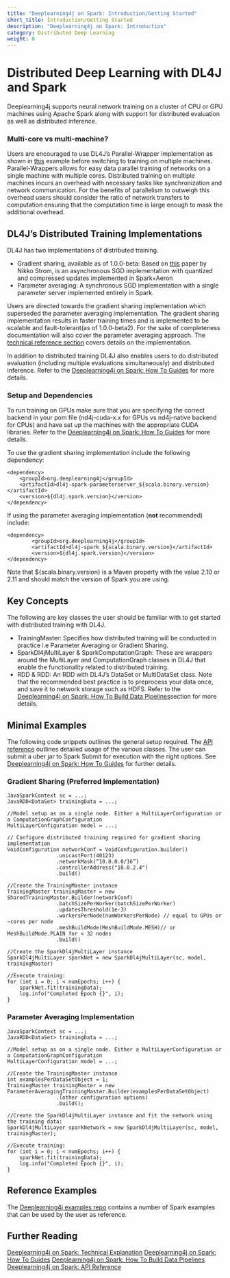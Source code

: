 ```yaml
---
title: "Deeplearning4j on Spark: Introduction/Getting Started"
short_title: Introduction/Getting Started
description: "Deeplearning4j on Spark: Introduction"
category: Distributed Deep Learning
weight: 0
---
```


# Distributed Deep Learning with DL4J and Spark

Deeplearning4j supports neural network training on a cluster of CPU or GPU machines using Apache Spark along with support for distributed evaluation as well as distributed inference. 

### Multi-core vs multi-machine?

Users are encouraged to use DL4J’s Parallel-Wrapper implementation as shown in [this](https://github.com/deeplearning4j/dl4j-examples/blob/master/dl4j-cuda-specific-examples/src/main/java/org/deeplearning4j/examples/multigpu/MultiGpuLenetMnistExample.java) example before switching to training on multiple machines. Parallel-Wrappers allows for easy data parallel training of networks on a single machine with multiple cores. Distributed training on multiple machines incurs an overhead with necessary tasks like synchronization and network communication. For the benefits of parallelism to outweigh this overhead users should consider the ratio of network transfers to computation ensuring that the computation time is large enough to mask the additional overhead.


## DL4J’s Distributed Training Implementations

DL4J has two implementations of distributed training. 
  * Gradient sharing, available as of 1.0.0-beta: Based on [this](http://nikkostrom.com/publications/interspeech2015/strom_interspeech2015.pdf) paper by Nikko Strom, is an asynchronous SGD implementation with quantized and compressed updates implemented in Spark+Aeron
  * Parameter averaging: A synchronous SGD implementation with a single parameter server implemented entirely in Spark.


Users are directed towards the gradient sharing implementation which superseded the parameter averaging implementation. The gradient sharing implementation results in faster training times and is implemented to be scalable and fault-tolerant(as of 1.0.0-beta2). For the sake of completeness documentation will also cover the parameter averaging approach. The [technical reference section](deeplearning4j-scaleout-tecnicalref) covers details on the implementation.

In addition to distributed training DL4J also enables users to do distributed evaluation (including multiple evaluations simultaneously) and distributed inference. Refer to the [Deeplearning4j on Spark: How To Guides](deeplearning4j-scaleout-howto) for more details.

### Setup and Dependencies

To run training on GPUs make sure that you are specifying the correct backend in your pom file (nd4j-cuda-x.x for GPUs vs nd4j-native backend for CPUs) and have set up the machines with the appropriate CUDA libraries. Refer to the [Deeplearning4j on Spark: How To Guides](deeplearning4j-scaleout-howto) for more details.

To use the gradient sharing implementation include the following dependency:

```
<dependency>
    <groupId>org.deeplearning4j</groupId>
    <artifactId>dl4j-spark-parameterserver_${scala.binary.version}</artifactId>
    <version>${dl4j.spark.version}</version>
</dependency>
```

If using the parameter averaging implementation (**not** recommended) include:

```
<dependency>
        <groupId>org.deeplearning4j</groupId>
        <artifactId>dl4j-spark_${scala.binary.version}</artifactId>
        <version>${dl4j.spark.version}</version>
</dependency>
```
Note that ${scala.binary.version} is a Maven property with the value 2.10 or 2.11 and should match the version of Spark you are using.


## Key Concepts

The following are key classes the user should be familiar with to get started with distributed training with DL4J.

  * TrainingMaster: Specifies how distributed training will be conducted in practice i.e Parameter Averaging or Gradient Sharing.
  * SparkDl4jMultiLayer & SparkComputationGraph: These are wrappers around the MultiLayer and ComputationGraph classes in DL4J that enable the functionality related to distributed training. 
  * RDD<DataSet> & RDD<MultiDataSet>: An RDD with DL4J’s DataSet or MultiDataSet class. Note that the recommended best practice is to preprocess your data once, and save it to network storage such as HDFS. Refer to the [Deeplearning4j on Spark: How To Build Data Pipelines](deeplearning4j-scaleout-data-howto)section for more details.

## Minimal Examples
The following code snippets outlines the general setup required. The [API reference](deeplearning4j-scaleout-apiref) outlines detailed usage of the various classes. The user can submit a uber jar to Spark Submit for execution with the right options. See [Deeplearning4j on Spark: How To Guides](deeplearning4j-scaleout-howto) for further details.


### Gradient Sharing (Preferred Implementation)

```
JavaSparkContext sc = ...;
JavaRDD<DataSet> trainingData = ...;

//Model setup as on a single node. Either a MultiLayerConfiguration or a ComputationGraphConfiguration
MultiLayerConfiguration model = ...;

// Configure distributed training required for gradient sharing implementation
VoidConfiguration networkConf = VoidConfiguration.builder()
				.unicastPort(40123)
				.networkMask(“10.0.0.0/16”)
				.controllerAddress("10.0.2.4")
				.build()

//Create the TrainingMaster instance
TrainingMaster trainingMaster = new SharedTrainingMaster.Builder(networkConf)
				.batchSizePerWorker(batchSizePerWorker)
				.updatesThreshold(1e-3)
				.workersPerNode(numWorkersPerNode) // equal to GPUs or ~cores per node
                .meshBuildMode(MeshBuildMode.MESH)// or MeshBuildMode.PLAIN for < 32 nodes
				.build()

//Create the SparkDl4jMultiLayer instance
SparkDl4jMultiLayer sparkNet = new SparkDl4jMultiLayer(sc, model, trainingMaster)

//Execute training:
for (int i = 0; i < numEpochs; i++) {
    sparkNet.fit(trainingData);
    log.info("Completed Epoch {}", i);
}
```


### Parameter Averaging Implementation

```
JavaSparkContext sc = ...;
JavaRDD<DataSet> trainingData = ...;

//Model setup as on a single node. Either a MultiLayerConfiguration or a ComputationGraphConfiguration
MultiLayerConfiguration model = ...;

//Create the TrainingMaster instance
int examplesPerDataSetObject = 1;
TrainingMaster trainingMaster = new ParameterAveragingTrainingMaster.Builder(examplesPerDataSetObject)
				.(other configuration options)
				.build();

//Create the SparkDl4jMultiLayer instance and fit the network using the training data:
SparkDl4jMultiLayer sparkNetwork = new SparkDl4jMultiLayer(sc, model, trainingMaster);

//Execute training:
for (int i = 0; i < numEpochs; i++) {
    sparkNet.fit(trainingData);
    log.info("Completed Epoch {}", i);
}
```

## Reference Examples
The [Deeplearning4j examples repo](https://github.com/deeplearning4j/dl4j-examples) contains a number of Spark examples that can be used by the user as reference.

## Further Reading

[Deeplearning4j on Spark: Technical Explanation](deeplearning4j-scaleout-technicalref)
[Deeplearning4j on Spark: How To Guides](deeplearning4j-scaleout-howto)
[Deeplearning4j on Spark: How To Build Data Pipelines](deeplearning4j-scaleout-data-howto)
[Deeplearning4j on Spark: API Reference](deeplearning4j-scaleout-apiref)
